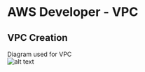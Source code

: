 # AWS Developer - VPC

## VPC Creation  
Diagram used for VPC  
![alt text](https://bitbucket.org/awsdevguru/awsdevassoc/raw/c8854569f71c2c8732269939ccd7e0d83a626a9c/06._VPC/images/vpc_creation.png "VPC Diagram")  

